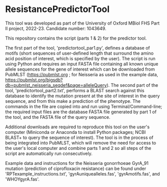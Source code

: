 # ResistancePredictorTool
This tool was developed as part of the University of Oxford MBiol FHS Part II project, 2022-23. Candidate number: 1043649.

This repository contains the script (parts 1 & 2) for the predictor tool. 

The first part of the tool, 'predictortool_par1.py', defines a database of motifs (short sequences of user-defined length that surround the amino acid position of interest, which is specified by the user). The script is run using Python and requires an input FASTA file containing all known unique allele sequences for the gene of interest which can be downloaded from PubMLST (https://pubmlst.org ; for Neisseria as used in the example data, https://pubmlst.org/bigsdb?db=pubmlst_neisseria_seqdef&page=alleleQuery). 
The second part of the tool, 'predictortool_part2.txt', performs a BLAST search against this database to identify the mutation present at the site of interest in the query sequence, and from this make a prediction of the phenotype. The commands in the file are copied into and run using Terminal/Command-line; the required input files are the database FASTA file generated by part 1 of the tool, and the FASTA file of the query sequence. 

Additional downloads are required to reproduce this tool on the user's computer (Miniconda or Anaconda to install Python packages; NCBI BLAST+ to query the sequence of interest). The tool is in the process of being integrated into PubMLST, which will remove the need for access to the user's local computer and combine parts 1 and 2 so all steps of the script are automatically run consecutively.

Example data and instructions for the Neisseria gonorrhoeae GyrA_91 mutation (prediction of ciprofloxacin resistance) can be found under 'RPTexample_instructions.txt', 'gyrAuniquealleles.fas', 'gyrAmotifs.fas', and 'WHOYgyrA.fas'. 

